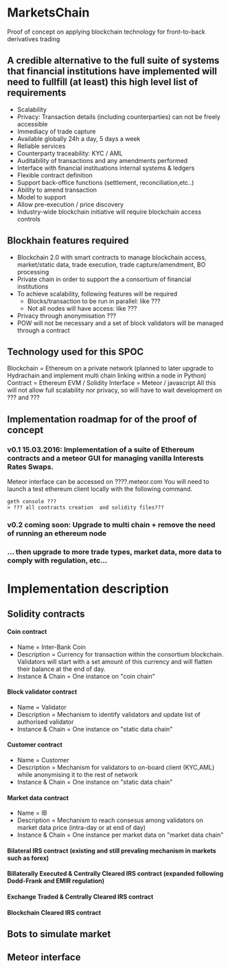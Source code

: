 # MarketsChain
Proof of concept on applying blockchain technology for front-to-back derivatives trading

## A credible alternative to the full suite of systems that financial institutions have implemented will need to fullfill (at least) this high level list of requirements
- Scalability
- Privacy: Transaction details (including counterparties) can not be freely accessible
- Immediacy of trade capture
- Available globally 24h a day, 5 days a week
- Reliable services
- Counterparty traceability: KYC / AML
- Auditability of transactions and any amendments performed
- Interface with financial instituations internal systems & ledgers
- Flexible contract definition
- Support back-office functions (settlement, reconciliation,etc..)
- Ability to amend transaction
- Model to support
- Allow pre-execution / price discovery
- Industry-wide blockchain initiative will require blockchain access controls

## Blockhain features required
- Blockchain 2.0 with smart contracts to manage blockchain access, market/static data, trade execution, trade capture/amendment, BO processing 
- Private chain in order to support the a consortium of financial institutions
- To achieve scalability, following features will be required
  - Blocks/transaction to be run in parallel: like ???
  - Not all nodes will have access: like ???
- Privacy through anonymisation ???
- POW will not be necessary and a set of block validators will be managed through a contract

## Technology used for this SPOC
Blockchain = Ethereum on a private network (planned to later upgrade to Hydrachain and implement multi chain linking within a node in Python)
Contract = Ethereum EVM / Solidity
Interface = Meteor / javascript
All this will not allow full scalability nor privacy, so will have to wait development on ??? and ???

## Implementation roadmap for of the proof of concept
### v0.1 15.03.2016: Implementation of a suite of Ethereum contracts and a meteor GUI for managing vanilla Interests Rates Swaps.
Meteor interface can be accessed on ????.meteor.com
You will need to launch a test ethereum client locally with the following command.

```
geth console ???
> ??? all contracts creation  and solidity files???
```

### v0.2 coming soon: Upgrade to multi chain + remove the need of running an ethereum node


### ... then upgrade to more trade types, market data, more data to comply with regulation, etc...


# Implementation description

## Solidity contracts

#### Coin contract
- Name = Inter-Bank Coin
- Description = Currency for transaction within the consortium blockchain. Validators will start with a set amount of this currency and will flatten their balance at the end of day.
- Instance & Chain = One instance on "coin chain"

#### Block validator contract
- Name = Validator 
- Description = Mechanism to identify validators and update list of authorised validator
- Instance & Chain = One instance on "static data chain"

#### Customer contract
- Name = Customer
- Description = Mechanism for validators to on-board client (KYC,AML) while anonymising it to the rest of network
- Instance & Chain = One instance on "static data chain"

#### Market data contract
- Name = IB
- Description = Mechanism to reach consesus among validators on market data price (intra-day or at end of day)
- Instance & Chain = One instance per market data on "market data chain"

#### Bilateral IRS contract (existing and still prevaling mechanism in markets such as forex)


#### Billaterally Executed & Centrally Cleared IRS contract (expanded following Dodd-Frank and EMIR regulation)


#### Exchange Traded & Centrally Cleared IRS contract


#### Blockchain Cleared IRS contract



## Bots to simulate market


## Meteor interface

